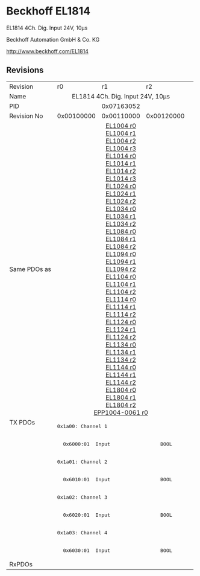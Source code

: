 # Beckhoff EL1814

EL1814 4Ch. Dig. Input 24V, 10µs

Beckhoff Automation GmbH & Co. KG

http://www.beckhoff.com/EL1814

## Revisions
<table>
<tr>
<td>Revision</td>
<td>r0</td>
<td>r1</td>
<td>r2</td>
</tr>
<tr>
<td>Name</td>
<td colspan=3 align="center">EL1814 4Ch. Dig. Input 24V, 10µs</td>
</tr>
<tr>
<td>PID</td>
<td colspan=3 align="center">0x07163052</td>
</tr>
<tr>
<td>Revision No</td>
<td>0x00100000</td>
<td>0x00110000</td>
<td>0x00120000</td>
</tr>
<tr>
<td>Same PDOs as</td>
<td colspan=3 align="center"><a href="EL1004.md">EL1004 r0</a><br/><a href="EL1004.md">EL1004 r1</a><br/><a href="EL1004.md">EL1004 r2</a><br/><a href="EL1004.md">EL1004 r3</a><br/><a href="EL1014.md">EL1014 r0</a><br/><a href="EL1014.md">EL1014 r1</a><br/><a href="EL1014.md">EL1014 r2</a><br/><a href="EL1014.md">EL1014 r3</a><br/><a href="EL1024.md">EL1024 r0</a><br/><a href="EL1024.md">EL1024 r1</a><br/><a href="EL1024.md">EL1024 r2</a><br/><a href="EL1034.md">EL1034 r0</a><br/><a href="EL1034.md">EL1034 r1</a><br/><a href="EL1034.md">EL1034 r2</a><br/><a href="EL1084.md">EL1084 r0</a><br/><a href="EL1084.md">EL1084 r1</a><br/><a href="EL1084.md">EL1084 r2</a><br/><a href="EL1094.md">EL1094 r0</a><br/><a href="EL1094.md">EL1094 r1</a><br/><a href="EL1094.md">EL1094 r2</a><br/><a href="EL1104.md">EL1104 r0</a><br/><a href="EL1104.md">EL1104 r1</a><br/><a href="EL1104.md">EL1104 r2</a><br/><a href="EL1114.md">EL1114 r0</a><br/><a href="EL1114.md">EL1114 r1</a><br/><a href="EL1114.md">EL1114 r2</a><br/><a href="EL1124.md">EL1124 r0</a><br/><a href="EL1124.md">EL1124 r1</a><br/><a href="EL1124.md">EL1124 r2</a><br/><a href="EL1134.md">EL1134 r0</a><br/><a href="EL1134.md">EL1134 r1</a><br/><a href="EL1134.md">EL1134 r2</a><br/><a href="EL1144.md">EL1144 r0</a><br/><a href="EL1144.md">EL1144 r1</a><br/><a href="EL1144.md">EL1144 r2</a><br/><a href="EL1804.md">EL1804 r0</a><br/><a href="EL1804.md">EL1804 r1</a><br/><a href="EL1804.md">EL1804 r2</a><br/><a href="EPP1004-0061.md">EPP1004-0061 r0</a></td>
</tr>
<tr>
<td rowspan=8 valign=top>TX PDOs</td>
<td colspan=3 align="left"><pre>0x1a00: Channel 1</pre></td>
<td></td>
</tr>
<tr>
<td colspan=3 align="left"><pre>  0x6000:01  Input                 BOOL</pre></td>
</tr>
<tr>
<td colspan=3 align="left"><pre>0x1a01: Channel 2</pre></td>
</tr>
<tr>
<td colspan=3 align="left"><pre>  0x6010:01  Input                 BOOL</pre></td>
</tr>
<tr>
<td colspan=3 align="left"><pre>0x1a02: Channel 3</pre></td>
</tr>
<tr>
<td colspan=3 align="left"><pre>  0x6020:01  Input                 BOOL</pre></td>
</tr>
<tr>
<td colspan=3 align="left"><pre>0x1a03: Channel 4</pre></td>
</tr>
<tr>
<td colspan=3 align="left"><pre>  0x6030:01  Input                 BOOL</pre></td>
</tr>
<tr>
<td>RxPDOs</td>
<td colspan=3 align="left"></td>
</tr>
</table>
